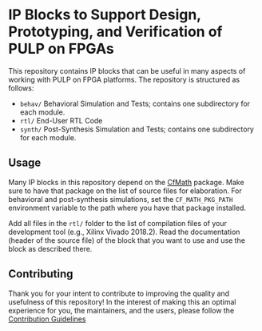 # IP Blocks to Support Design, Prototyping, and Verification of PULP on FPGAs

This repository contains IP blocks that can be useful in many aspects of working with PULP on FPGA
platforms.  The repository is structured as follows:

- `behav/`  Behavioral Simulation and Tests; contains one subdirectory for each module.
- `rtl/`    End-User RTL Code
- `synth/`  Post-Synthesis Simulation and Tests; contains one subdirectory for each module.

## Usage

Many IP blocks in this repository depend on the [CfMath](https://github.com/pulp-platform/cfmath)
package.  Make sure to have that package on the list of source files for elaboration.  For
behavioral and post-synthesis simulations, set the `CF_MATH_PKG_PATH` environment variable to the
path where you have that package installed.

Add all files in the `rtl/` folder to the list of compilation files of your development tool (e.g.,
Xilinx Vivado 2018.2).  Read the documentation (header of the source file) of the block that you want to
use and use the block as described there.

## Contributing

Thank you for your intent to contribute to improving the quality and usefulness of this repository!
In the interest of making this an optimal experience for you, the maintainers, and the users, please
follow the [Contribution Guidelines](CONTRIBUTING.md)
